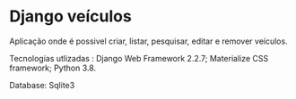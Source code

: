 # Django veículos

Aplicação onde é possivel criar, listar, pesquisar, editar e remover veículos. 

Tecnologias utlizadas : 
	Django Web Framework 2.2.7;
	Materialize CSS framework;
	Python 3.8.
	
Database: Sqlite3


